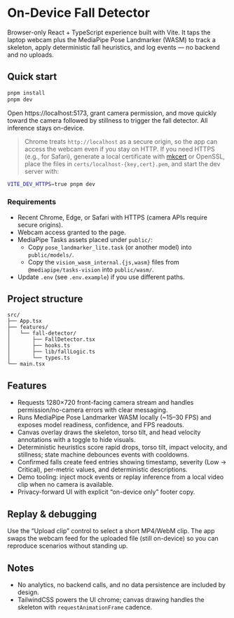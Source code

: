 # On-Device Fall Detector

Browser-only React + TypeScript experience built with Vite. It taps the laptop webcam plus the MediaPipe Pose Landmarker (WASM) to track a skeleton, apply deterministic fall heuristics, and log events — no backend and no uploads.

## Quick start

```bash
pnpm install
pnpm dev
```

Open https://localhost:5173, grant camera permission, and move quickly toward the camera followed by stillness to trigger the fall detector. All inference stays on-device.

> Chrome treats `http://localhost` as a secure origin, so the app can access the webcam even if you stay on HTTP. If you need HTTPS (e.g., for Safari), generate a local certificate with [mkcert](https://github.com/FiloSottile/mkcert) or OpenSSL, place the files in `certs/localhost-{key,cert}.pem`, and start the dev server with:

```bash
VITE_DEV_HTTPS=true pnpm dev
```

### Requirements

- Recent Chrome, Edge, or Safari with HTTPS (camera APIs require secure origins).
- Webcam access granted to the page.
- MediaPipe Tasks assets placed under `public/`:
  - Copy `pose_landmarker_lite.task` (or another model) into `public/models/`.
  - Copy the `vision_wasm_internal.{js,wasm}` files from `@mediapipe/tasks-vision` into `public/wasm/`.
- Update `.env` (see `.env.example`) if you use different paths.

## Project structure

```
src/
├── App.tsx
├── features/
│   └── fall-detector/
│       ├── FallDetector.tsx
│       ├── hooks.ts
│       ├── lib/fallLogic.ts
│       └── types.ts
└── main.tsx
```

## Features

- Requests 1280×720 front-facing camera stream and handles permission/no-camera errors with clear messaging.
- Runs MediaPipe Pose Landmarker WASM locally (~15–30 FPS) and exposes model readiness, confidence, and FPS readouts.
- Canvas overlay draws the skeleton, torso tilt, and head velocity annotations with a toggle to hide visuals.
- Deterministic heuristics score rapid drops, torso tilt, impact velocity, and stillness; state machine debounces events with cooldowns.
- Confirmed falls create feed entries showing timestamp, severity (Low → Critical), per-metric values, and deterministic descriptions.
- Demo tooling: inject mock events or replay inference from a local video clip when no camera is available.
- Privacy-forward UI with explicit “on-device only” footer copy.

## Replay & debugging

Use the “Upload clip” control to select a short MP4/WebM clip. The app swaps the webcam feed for the uploaded file (still on-device) so you can reproduce scenarios without standing up.

## Notes

- No analytics, no backend calls, and no data persistence are included by design.
- TailwindCSS powers the UI chrome; canvas drawing handles the skeleton with `requestAnimationFrame` cadence.
